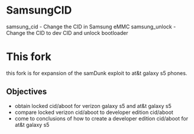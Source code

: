 # SamsungCID
samsung_cid - Change the CID in Samsung eMMC
samsung_unlock - Change the CID to dev CID and unlock bootloader


# This fork
this fork is for expansion of the samDunk exploit to at&t galaxy s5 phones.
## Objectives
- obtain locked cid/aboot for verizon galaxy s5 and at&t galaxy s5
- compare locked verizon cid/aboot to developer edition cid/aboot
- come to conclusions of how to create a developer edition cid/aboot for at&t galaxy s5
